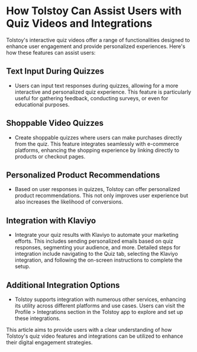 # How Tolstoy Can Assist Users with Quiz Videos and Integrations

Tolstoy's interactive quiz videos offer a range of functionalities designed to enhance user engagement and provide personalized experiences. Here's how these features can assist users:

## Text Input During Quizzes
- Users can input text responses during quizzes, allowing for a more interactive and personalized quiz experience. This feature is particularly useful for gathering feedback, conducting surveys, or even for educational purposes.

## Shoppable Video Quizzes
- Create shoppable quizzes where users can make purchases directly from the quiz. This feature integrates seamlessly with e-commerce platforms, enhancing the shopping experience by linking directly to products or checkout pages.

## Personalized Product Recommendations
- Based on user responses in quizzes, Tolstoy can offer personalized product recommendations. This not only improves user experience but also increases the likelihood of conversions.

## Integration with Klaviyo
- Integrate your quiz results with Klaviyo to automate your marketing efforts. This includes sending personalized emails based on quiz responses, segmenting your audience, and more. Detailed steps for integration include navigating to the Quiz tab, selecting the Klaviyo integration, and following the on-screen instructions to complete the setup.

## Additional Integration Options
- Tolstoy supports integration with numerous other services, enhancing its utility across different platforms and use cases. Users can visit the Profile > Integrations section in the Tolstoy app to explore and set up these integrations.

This article aims to provide users with a clear understanding of how Tolstoy's quiz video features and integrations can be utilized to enhance their digital engagement strategies.